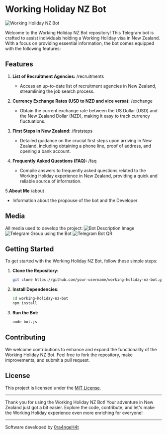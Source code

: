 # Working Holiday NZ Bot

![Working Holiday NZ Bot](https://res.cloudinary.com/echeniquer/image/upload/v1703558087/WHNZ%20-%20TelegramBot/_1707ea44-fee8-4c2c-87a4-cc8b28726859.jpg)

Welcome to the Working Holiday NZ Bot repository! This Telegram bot is crafted to assist individuals holding a Working Holiday visa in New Zealand. With a focus on providing essential information, the bot comes equipped with the following features:

## Features

1. **List of Recruitment Agencies:**
   /recruitments
   - Access an up-to-date list of recruitment agencies in New Zealand, streamlining the job search process.

2. **Currency Exchange Rates (USD to NZD and vice versa):**
   /exchange
   - Obtain the current exchange rate between the US Dollar (USD) and the New Zealand Dollar (NZD), making it easy to track currency fluctuations.

3. **First Steps in New Zealand:**
   /firststeps
   - Detailed guidance on the crucial first steps upon arriving in New Zealand, including obtaining a phone line, proof of address, and opening a bank account.

4. **Frequently Asked Questions (FAQ):**
   /faq
   - Compile answers to frequently asked questions related to the Working Holiday experience in New Zealand, providing a quick and reliable source of information.

5.**About Me**
   /about
   - Information about the propouse of the bot and the Developer

## Media
   All media used to develop the project:
![Bot Description Image](https://res.cloudinary.com/echeniquer/image/upload/v1703754520/WHNZ%20-%20TelegramBot/_8205efb4-5357-4aba-bcce-7f6758a8a1a7.jpg)
![Telegram Group using the Bot](https://res.cloudinary.com/echeniquer/image/upload/v1703754520/WHNZ%20-%20TelegramBot/_d0796c06-0d45-4d93-8a8b-162435fb66a3.jpg)
![Telegram Bot QR](https://res.cloudinary.com/echeniquer/image/upload/v1703755258/WHNZ%20-%20TelegramBot/photo_2023-12-28_22.20.09.jpg)

## Getting Started

To get started with the Working Holiday NZ Bot, follow these simple steps:

1. **Clone the Repository:**
   ```bash
   git clone https://github.com/your-username/working-holiday-nz-bot.git
   ```

2. **Install Dependencies:**
   ```bash
   cd working-holiday-nz-bot
   npm install
   ```

3. **Run the Bot:**
   ```bash
   node bot.js
   ```

## Contributing

We welcome contributions to enhance and expand the functionality of the Working Holiday NZ Bot. Feel free to fork the repository, make improvements, and submit a pull request.

## License

This project is licensed under the [MIT License](LICENSE).

---

Thank you for using the Working Holiday NZ Bot! Your adventure in New Zealand just got a bit easier. Explore the code, contribute, and let's make the Working Holiday experience even more enriching for everyone!

---

Software developed by [0ra4ngeH4t](https://linkedin.com/in/rechenique)
